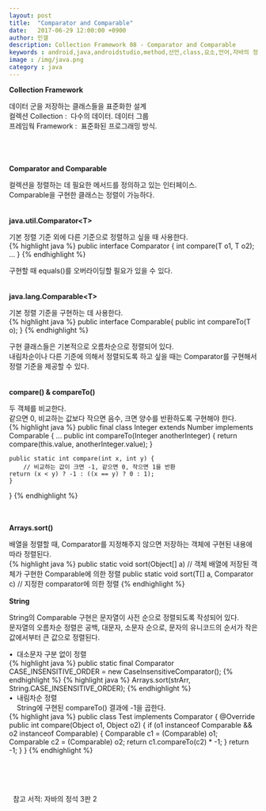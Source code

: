 ```yaml
---
layout: post
title:  "Comparator and Comparable"
date:   2017-06-29 12:00:00 +0900
author: 민갤
description: Collection Framework 08 - Comparator and Comparable
keywords : android,java,androidstudio,method,선언,class,요소,언어,자바의 정석,프로그래밍,Collection,Framework,Comparator,Comparable
image : /img/java.png
category : java
---
```

<div><strong class="h2">Collection Framework</strong></div><p></p>
<div>데이터 군을 저장하는 클래스들을 표준화한 설계</div>
<div>컬렉션 Collection :&nbsp; 다수의 데이터. 데이터 그룹</div>
<div>프레임웍 Framework :&nbsp; 표준화된 프로그래밍 방식.</div>

<br>
<br>
<br>
<br>

<div><strong class="h2">Comparator and Comparable</strong></div><p></p>
<div>컬렉션을 정렬하는 데 필요한 메서드를 정의하고 있는 인터페이스.</div>
<div>Comparable을 구현한 클래스는 정렬이 가능하다.</div>

<br>
<br>

<div><strong>java.util.Comparator&lt;T&gt;</strong></div><p></p>
<div>기본 정렬 기준 외에 다른 기준으로 정렬하고 싶을 때 사용한다.</div>
{% highlight java %}
public interface Comparator<T> {
    int compare(T o1, T o2);
    ...
}
{% endhighlight %}<p></p>
<div>구현할 때 equals()를 오버라이딩할 필요가 있을 수 있다.</div>

<br>
<br>

<div><strong>java.lang.Comparable&lt;T&gt;</strong></div><p></p>
<div>기본 정렬 기준을 구현하는 데 사용한다.</div>
{% highlight java %}
public interface Comparable<T>{
    public int compareTo(T o);
}
{% endhighlight %}<p></p>
<div>구현 클래스들은 기본적으로 오름차순으로 정렬되어 있다.</div>
<div>내림차순이나 다른 기준에 의해서 정렬되도록 하고 싶을 때는 Comparator를 구현해서 정렬 기준을 제공할 수 있다.</div>

<br>
<br>

<div><strong>compare() & compareTo()</strong></div><p></p>
<div>두 객체를 비교한다.</div>
<div>같으면 0, 비교하는 값보다 작으면 음수, 크면 양수를 반환하도록 구현해야 한다.</div>
{% highlight java %}
public final class Integer extends Number implements Comparable<Integer> {
    ...
    public int compareTo(Integer anotherInteger) {
        return compare(this.value, anotherInteger.value);
    }

    public static int compare(int x, int y) {
        // 비교하는 값이 크면 -1, 같으면 0, 작으면 1을 반환
	return (x < y) ? -1 : ((x == y) ? 0 : 1);
    }
}
{% endhighlight %}<p></p>

<br>
<br>

<div><strong>Arrays.sort()</strong></div><p></p>
<div>배열을 정렬할 때, Comparator를 지정해주지 않으면 저장하는 객체에 구현된 내용에 따라 정렬된다.</div>
{% highlight java %}
public static void sort(Object[] a)                             // 객체 배열에 저장된 객체가 구현한 Comparable에 의한 정렬
public static <T> void sort(T[] a, Comparator<? super T> c)     // 지정한 comparator에 의한 정렬
{% endhighlight %}

<br>
<br>

<div><strong>String</strong></div><p></p>
<div>String의 Comparable 구현은 문자열이 사전 순으로 정렬되도록 작성되어 있다.</div>
<div>문자열의 오름차순 정렬은 공백, 대문자, 소문자 순으로, 문자의 유니코드의 순서가 작은 값에서부터 큰 값으로 정렬된다.</div><p></p>
<div>&#149;&nbsp; 대소문자 구분 없이 정렬</div>
{% highlight java %}
public static final Comparator<String> CASE_INSENSITIVE_ORDER = new CaseInsensitiveComparator();
{% endhighlight %}
{% highlight java %}
Arrays.sort(strArr, String.CASE_INSENSITIVE_ORDER);
{% endhighlight %}<br>
<div>&#149;&nbsp; 내림차순 정렬</div>
<div>&nbsp; &nbsp; String에 구현된 compareTo() 결과에 -1을 곱한다.</div>
{% highlight java %}
public class Test implements Comparator {
    @Override
    public int compare(Object o1, Object o2) {
        if (o1 instanceof Comparable && o2 instanceof Comparable) {
            Comparable c1 = (Comparable) o1;
            Comparable c2 = (Comparable) o2;
            return c1.compareTo(c2) * -1;
        }
        return -1;
    }
}
{% endhighlight %}<p></p>


<br>
<br>
<br>

&#149;&nbsp; 참고 서적: 자바의 정석 3판 2